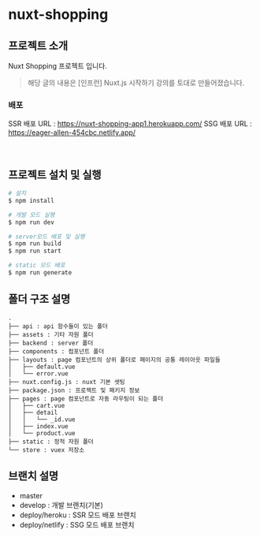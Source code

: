 # nuxt-shopping

## 프로젝트 소개
Nuxt Shopping 프로젝트 입니다.

> 해당 글의 내용은 [인프런] Nuxt.js 시작하기 강의를 토대로 만들어졌습니다.

### 배포 
 
SSR 배포 URL : https://nuxt-shopping-app1.herokuapp.com/
SSG 배포 URL : https://eager-allen-454cbc.netlify.app/

<br />


## 프로젝트 설치 및 실행

```bash
# 설치 
$ npm install

# 개발 모드 실행
$ npm run dev

# server모드 배포 및 실행
$ npm run build
$ npm run start

# static 모드 배포
$ npm run generate
```


## 폴더 구조 설명

```
.
├── api : api 함수들이 있는 폴더
├── assets : 기타 자원 폴더
├── backend : server 폴더
├── components : 컴포넌트 폴더
├── layouts : page 컴포넌트의 상위 폴더로 페이지의 공통 레이아웃 파일들
│   ├── default.vue
│   └── error.vue
├── nuxt.config.js : nuxt 기본 셋팅
├── package.json : 프로젝트 및 패키지 정보
├── pages : page 컴포넌트로 자동 라우팅이 되는 폴더
│   ├── cart.vue
│   ├── detail
│   │   └── _id.vue
│   ├── index.vue
│   └── product.vue
├── static : 정적 자원 폴더
└── store : vuex 저장소

```

## 브랜치 설명
  - master
  - develop : 개발 브랜치(기본)
  - deploy/heroku : SSR 모드 배포 브랜치 
  - deploy/netlify : SSG 모드 배포 브랜치
